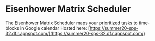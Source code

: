 # Eisenhower Matrix Scheduler
The Eisenhower Matrix Scheduler maps your prioritized tasks to time-blocks in Google calendar
Hosted here: [https://summer20-sps-32.df.r.appspot.com/](https://summer20-sps-32.df.r.appspot.com/)
